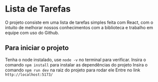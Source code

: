 # Lista de Tarefas

O projeto consiste em uma lista de tarefas simples feita com React, com o intuito de melhorar nossos conhecimentos com a biblioteca e trabalho em equipe com uso do Github.

## Para iniciar o projeto
Tenha o node instalado, use ```node -v``` no terminal para verificar.
Insira o comando ```npm install``` para instalar as dependências do projeto
Insira o comando ```npm run dev``` na raiz do projeto para rodar ele
Entre no link ```http://localhost:5173/```
